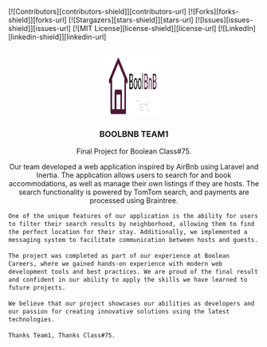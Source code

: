 <a name="readme-top"></a>

[![Contributors][contributors-shield]][contributors-url]
[![Forks][forks-shield]][forks-url]
[![Stargazers][stars-shield]][stars-url]
[![Issues][issues-shield]][issues-url]
[![MIT License][license-shield]][license-url]
[![LinkedIn][linkedin-shield]][linkedin-url]

<!-- PROJECT LOGO -->
<br />
<div align="center">
  <a href="https://github.com/carmelopalumbo/boolbnb-team1">
    <img src="public/Logo_V2.png" alt="logo" width="120" height="120">
  </a>

<h3 align="center">BOOLBNB TEAM1</h3>

  <p align="center">
    Final Project for Boolean Class#75.
  </p>
</div>

<div>
  <p align="center">
    Our team developed a web application inspired by AirBnb using Laravel and Inertia. The application allows users to search for and book accommodations, as well as manage their own listings if they are hosts. The search functionality is powered by TomTom search, and payments are processed using Braintree.

    One of the unique features of our application is the ability for users to filter their search results by neighborhood, allowing them to find the perfect location for their stay. Additionally, we implemented a messaging system to facilitate communication between hosts and guests.

    The project was completed as part of our experience at Boolean Careers, where we gained hands-on experience with modern web development tools and best practices. We are proud of the final result and confident in our ability to apply the skills we have learned to future projects.

    We believe that our project showcases our abilities as developers and our passion for creating innovative solutions using the latest technologies.

    Thanks Team1, Thanks Class#75.

  </p>
</div>
